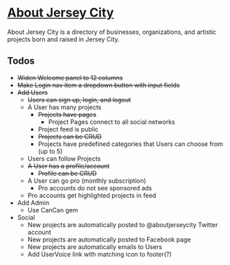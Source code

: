 # [About Jersey City](http://www.aboutjerseycity.com)

About Jersey City is a directory of businesses, organizations, and artistic projects born and raised in Jersey City.

## Todos

* <del>Widen Welcome panel to 12 columns</del>
* <del>Make Login nav item a dropdown button with input fields</del>
* <del>Add Users</del>
	* <del>Users can sign up, login, and logout</del>
	* A User has many projects
        * <del>Projects have pages</del>
            * Project Pages connect to all social networks
		* Project feed is public
		* <del>Projects can be CRUD</del>
		* Projects have predefined categories that Users can choose from (up to 5)
    * Users can follow Projects
	* <del>A User has a profile/account</del>
		* <del>Profile can be CRUD</del>
	* A User can go pro (monthly subscription)
		* Pro accounts do not see sponsored ads
    * Pro accounts get highlighted projects in feed
* Add Admin
  * Use CanCan gem
* Social
	* New projects are automatically posted to @aboutjerseycity Twitter account
	* New projects are automatically posted to Facebook page
  * New projects are automatically emails to Users
  * Add UserVoice link with matching icon to footer(?)
